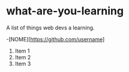 # what-are-you-learning
A list of things web devs a learning.

-[NOME][https://github.com/username]
1. Item 1
2. Item 2
3. Item 3
